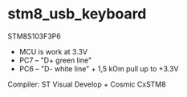 # stm8_usb_keyboard
STM8S103F3P6

- MCU is work at 3.3V
- PC7 – "D+ green line"
- PC6 – "D- white line" + 1,5 kOm pull up to +3.3V

Compiler: ST Visual Develop + Cosmic CxSTM8
